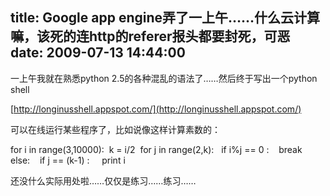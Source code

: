 title: Google app engine弄了一上午……什么云计算嘛，该死的连http的referer报头都要封死，可恶
date: 2009-07-13 14:44:00
---

 

一上午我就在熟悉python 2.5的各种混乱的语法了……然后终于写出一个python shell

[http://longinusshell.appspot.com/](http://longinusshell.appspot.com/)

可以在线运行某些程序了，比如说像这样计算素数的：

for i in range(3,10000):
  k = i/2
   for j in range(2,k):
   if i%j == 0 :
    break
   else:
    if j == (k-1) :
     print i

还没什么实际用处啦……仅仅是练习……练习……

